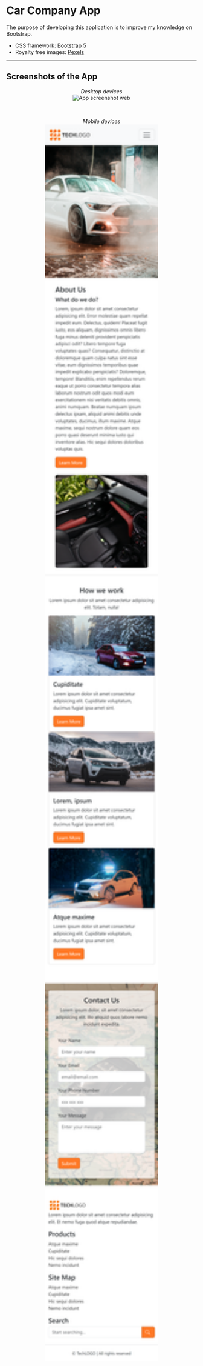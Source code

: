 # Car Company App

The purpose of developing this application is to improve my knowledge on Bootstrap.

- CSS framework: [Bootstrap 5](https://getbootstrap.com/)
- Royalty free images: [Pexels](https://www.pexels.com/)

---

## Screenshots of the App

<p align="center">
  <i>Desktop devices</i> <br>
  <img src="images/web.jpg?raw=true" alt="App screenshot web"/>

</p>

<br/>

<p align="center">
  <i>Mobile devices</i><br>
  <img src="images/mobile.jpg?raw=true" width="300" alt="App screenshot web"/>
 
</p>
